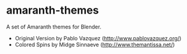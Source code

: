 # amaranth-themes
A set of Amaranth themes for Blender.

* Original Version by Pablo Vazquez (http://www.pablovazquez.org/)
* Colored Spins by Midge Sinnaeve (http://www.themantissa.net/)
